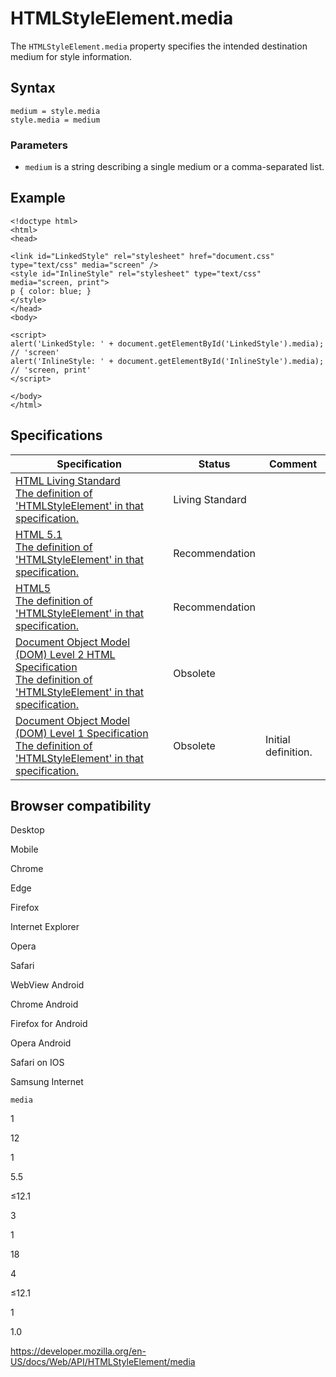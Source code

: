 HTMLStyleElement.media
======================

The `HTMLStyleElement.media` property specifies the intended destination medium for style information.

Syntax
------

    medium = style.media
    style.media = medium

### Parameters

-   `medium` is a string describing a single medium or a comma-separated list.

Example
-------

    <!doctype html>
    <html>
    <head>

    <link id="LinkedStyle" rel="stylesheet" href="document.css" type="text/css" media="screen" />
    <style id="InlineStyle" rel="stylesheet" type="text/css" media="screen, print">
    p { color: blue; }
    </style>
    </head>
    <body>

    <script>
    alert('LinkedStyle: ' + document.getElementById('LinkedStyle').media); // 'screen'
    alert('InlineStyle: ' + document.getElementById('InlineStyle').media); // 'screen, print'
    </script>

    </body>
    </html>

Specifications
--------------

<table><thead><tr class="header"><th>Specification</th><th>Status</th><th>Comment</th></tr></thead><tbody><tr class="odd"><td><a href="https://html.spec.whatwg.org/multipage/semantics.html#attr-style-media">HTML Living Standard<br />
<span class="small">The definition of 'HTMLStyleElement' in that specification.</span></a></td><td><span class="spec-living">Living Standard</span></td><td></td></tr><tr class="even"><td><a href="https://www.w3.org/TR/html51/semantics.html#attr-style-media">HTML 5.1<br />
<span class="small">The definition of 'HTMLStyleElement' in that specification.</span></a></td><td><span class="spec-rec">Recommendation</span></td><td></td></tr><tr class="odd"><td><a href="https://www.w3.org/TR/html52/semantics.html#attr-style-media">HTML5<br />
<span class="small">The definition of 'HTMLStyleElement' in that specification.</span></a></td><td><span class="spec-rec">Recommendation</span></td><td></td></tr><tr class="even"><td><a href="https://www.w3.org/TR/DOM-Level-2-HTML/html.html#ID-16428977">Document Object Model (DOM) Level 2 HTML Specification<br />
<span class="small">The definition of 'HTMLStyleElement' in that specification.</span></a></td><td><span class="spec-obsolete">Obsolete</span></td><td></td></tr><tr class="odd"><td><a href="https://www.w3.org/TR/REC-DOM-Level-1/level-one-html.html#ID-16428977">Document Object Model (DOM) Level 1 Specification<br />
<span class="small">The definition of 'HTMLStyleElement' in that specification.</span></a></td><td><span class="spec-obsolete">Obsolete</span></td><td>Initial definition.</td></tr></tbody></table>

Browser compatibility
---------------------

Desktop

Mobile

Chrome

Edge

Firefox

Internet Explorer

Opera

Safari

WebView Android

Chrome Android

Firefox for Android

Opera Android

Safari on IOS

Samsung Internet

`media`

1

12

1

5.5

≤12.1

3

1

18

4

≤12.1

1

1.0

<a href="https://developer.mozilla.org/en-US/docs/Web/API/HTMLStyleElement/media" class="_attribution-link">https://developer.mozilla.org/en-US/docs/Web/API/HTMLStyleElement/media</a>
